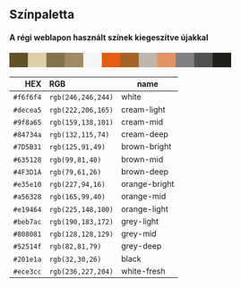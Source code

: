 ## Színpaletta

#### A régi weblapon használt színek kiegeszítve újakkal
![Color palette](color-palette.png)

HEX | RGB | name
--: | :-- | ----
`#f6f6f4` | `rgb(246,246,244)` | white
`#decea5` | `rgb(222,206,165)` | cream-light
`#9f8a65` | `rgb(159,138,101)` | cream-mid
`#84734a` | `rgb(132,115,74)`  | cream-deep
`#7D5B31` | `rgb(125,91,49)`   | brown-bright
`#635128` | `rgb(99,81,40)`    | brown-mid
`#4F3D1A` | `rgb(79,61,26)`    | brown-deep
`#e35e10` | `rgb(227,94,16)`   | orange-bright
`#a56328` | `rgb(165,99,40)`   | orange-mid
`#e19464` | `rgb(225,148,100)` | orange-light
`#beb7ac` | `rgb(190,183,172)` | grey-light
`#808081` | `rgb(128,128,129)` | grey-mid
`#52514f` | `rgb(82,81,79)`    | grey-deep
`#201e1a` | `rgb(32,30,26)`    | black
`#ece3cc` | `rgb(236,227,204)` | white-fresh